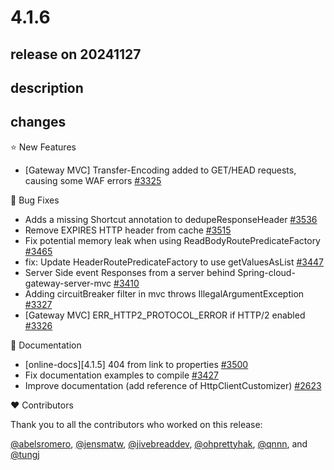 # 4.1.6

## release on 20241127

## description

## changes

⭐ New Features

* [Gateway MVC] Transfer-Encoding added to GET/HEAD requests, causing some WAF errors <a href="https://github.com/spring-cloud/spring-cloud-gateway/issues/3325" data-hovercard-type="issue" data-hovercard-url="/spring-cloud/spring-cloud-gateway/issues/3325/hovercard">#3325</a>

🐞 Bug Fixes

* Adds a missing Shortcut annotation to dedupeResponseHeader <a href="https://github.com/spring-cloud/spring-cloud-gateway/pull/3536" data-hovercard-type="pull_request" data-hovercard-url="/spring-cloud/spring-cloud-gateway/pull/3536/hovercard">#3536</a>
* Remove EXPIRES HTTP header from cache <a href="https://github.com/spring-cloud/spring-cloud-gateway/pull/3515" data-hovercard-type="pull_request" data-hovercard-url="/spring-cloud/spring-cloud-gateway/pull/3515/hovercard">#3515</a>
* Fix potential memory leak when using ReadBodyRoutePredicateFactory <a href="https://github.com/spring-cloud/spring-cloud-gateway/pull/3465" data-hovercard-type="pull_request" data-hovercard-url="/spring-cloud/spring-cloud-gateway/pull/3465/hovercard">#3465</a>
* fix: Update HeaderRoutePredicateFactory to use getValuesAsList <a href="https://github.com/spring-cloud/spring-cloud-gateway/pull/3447" data-hovercard-type="pull_request" data-hovercard-url="/spring-cloud/spring-cloud-gateway/pull/3447/hovercard">#3447</a>
* Server Side event Responses from a server behind Spring-cloud-gateway-server-mvc <a href="https://github.com/spring-cloud/spring-cloud-gateway/issues/3410" data-hovercard-type="issue" data-hovercard-url="/spring-cloud/spring-cloud-gateway/issues/3410/hovercard">#3410</a>
* Adding circuitBreaker filter in mvc throws IllegalArgumentException <a href="https://github.com/spring-cloud/spring-cloud-gateway/issues/3327" data-hovercard-type="issue" data-hovercard-url="/spring-cloud/spring-cloud-gateway/issues/3327/hovercard">#3327</a>
* [Gateway MVC] ERR_HTTP2_PROTOCOL_ERROR if HTTP/2 enabled <a href="https://github.com/spring-cloud/spring-cloud-gateway/issues/3326" data-hovercard-type="issue" data-hovercard-url="/spring-cloud/spring-cloud-gateway/issues/3326/hovercard">#3326</a>

📔 Documentation

* [online-docs][4.1.5] 404 from link to properties <a href="https://github.com/spring-cloud/spring-cloud-gateway/issues/3500" data-hovercard-type="issue" data-hovercard-url="/spring-cloud/spring-cloud-gateway/issues/3500/hovercard">#3500</a>
* Fix documentation examples to compile <a href="https://github.com/spring-cloud/spring-cloud-gateway/pull/3427" data-hovercard-type="pull_request" data-hovercard-url="/spring-cloud/spring-cloud-gateway/pull/3427/hovercard">#3427</a>
* Improve documentation (add reference of HttpClientCustomizer) <a href="https://github.com/spring-cloud/spring-cloud-gateway/issues/2623" data-hovercard-type="issue" data-hovercard-url="/spring-cloud/spring-cloud-gateway/issues/2623/hovercard">#2623</a>

❤️ Contributors

Thank you to all the contributors who worked on this release:

<a class="user-mention notranslate" data-hovercard-type="user" data-hovercard-url="/users/abelsromero/hovercard" data-octo-click="hovercard-link-click" data-octo-dimensions="link_type:self" href="https://github.com/abelsromero">@abelsromero</a>, <a class="user-mention notranslate" data-hovercard-type="user" data-hovercard-url="/users/jensmatw/hovercard" data-octo-click="hovercard-link-click" data-octo-dimensions="link_type:self" href="https://github.com/jensmatw">@jensmatw</a>, <a class="user-mention notranslate" data-hovercard-type="user" data-hovercard-url="/users/jivebreaddev/hovercard" data-octo-click="hovercard-link-click" data-octo-dimensions="link_type:self" href="https://github.com/jivebreaddev">@jivebreaddev</a>, <a class="user-mention notranslate" data-hovercard-type="user" data-hovercard-url="/users/ohprettyhak/hovercard" data-octo-click="hovercard-link-click" data-octo-dimensions="link_type:self" href="https://github.com/ohprettyhak">@ohprettyhak</a>, <a class="user-mention notranslate" data-hovercard-type="user" data-hovercard-url="/users/qnnn/hovercard" data-octo-click="hovercard-link-click" data-octo-dimensions="link_type:self" href="https://github.com/qnnn">@qnnn</a>, and <a class="user-mention notranslate" data-hovercard-type="user" data-hovercard-url="/users/tungj/hovercard" data-octo-click="hovercard-link-click" data-octo-dimensions="link_type:self" href="https://github.com/tungj">@tungj</a>

